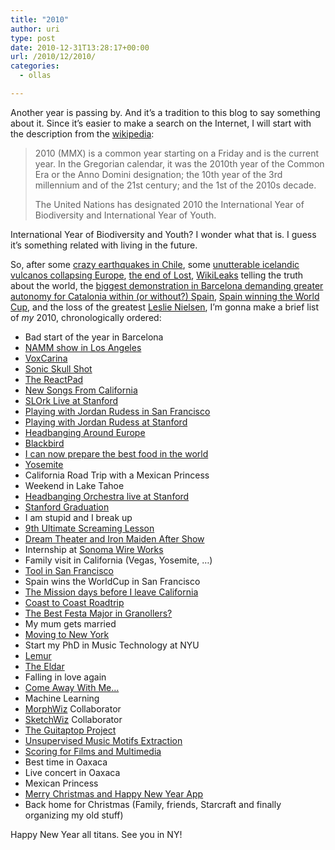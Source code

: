 ```yaml
---
title: "2010"
author: uri
type: post
date: 2010-12-31T13:28:17+00:00
url: /2010/12/2010/
categories:
  - ollas

---
```

Another year is passing by. And it&#8217;s a tradition to this blog to say something about it. Since it&#8217;s easier to make a search on the Internet, I will start with the description from the [wikipedia][1]: 

> 2010 (MMX) is a common year starting on a Friday and is the current year. In the Gregorian calendar, it was the 2010th year of the Common Era or the Anno Domini designation; the 10th year of the 3rd millennium and of the 21st century; and the 1st of the 2010s decade.
> 
> The United Nations has designated 2010 the International Year of Biodiversity and International Year of Youth.

International Year of Biodiversity and Youth? I wonder what that is. I guess it&#8217;s something related with living in the future.

So, after some [crazy earthquakes in Chile][2], some [unutterable icelandic vulcanos collapsing Europe][3], [the end of Lost][4], [WikiLeaks][5] telling the truth about the world, the [biggest demonstration in Barcelona demanding greater autonomy for Catalonia within (or without?) Spain][6], [Spain winning the World Cup][7], and the loss of the greatest [Leslie Nielsen][8], I&#8217;m gonna make a brief list of _my_ 2010, chronologically ordered:

  * Bad start of the year in Barcelona
  * [NAMM show in Los Angeles][9]
  * [VoxCarina][10]
  * [Sonic Skull Shot][11]
  * [The ReactPad][12]
  * [New Songs From California][13]
  * [SLOrk Live at Stanford][14]
  * [Playing with Jordan Rudess in San Francisco][15]
  * [Playing with Jordan Rudess at Stanford][16]
  * [Headbanging Around Europe][17]
  * [Blackbird][18]
  * [I can now prepare the best food in the world][19]
  * [Yosemite][20]
  * California Road Trip with a Mexican Princess
  * Weekend in Lake Tahoe
  * [Headbanging Orchestra live at Stanford][21]
  * [Stanford Graduation][22]
  * I am stupid and I break up
  * [9th Ultimate Screaming Lesson][23]
  * [Dream Theater and Iron Maiden After Show][24]
  * Internship at [Sonoma Wire Works][25]
  * Family visit in California (Vegas, Yosemite, &#8230;)
  * [Tool in San Francisco][26]
  * Spain wins the WorldCup in San Francisco
  * [The Mission days before I leave California][27]
  * [Coast to Coast Roadtrip][28]
  * [The Best Festa Major in Granollers?][29]
  * My mum gets married
  * [Moving to New York][30]
  * Start my PhD in Music Technology at NYU
  * [Lemur][31]
  * [The Eldar][32]
  * Falling in love again
  * [Come Away With Me&#8230;][33]
  * Machine Learning
  * [MorphWiz][34] Collaborator
  * [SketchWiz][35] Collaborator
  * [The Guitaptop Project][36]
  * [Unsupervised Music Motifs Extraction][37]
  * [Scoring for Films and Multimedia][38]
  * Best time in Oaxaca
  * Live concert in Oaxaca
  * Mexican Princess
  * [Merry Christmas and Happy New Year App][39]
  * Back home for Christmas (Family, friends, Starcraft and finally organizing my old stuff)

Happy New Year all titans. See you in NY!

 [1]: http://en.wikipedia.org/wiki/2010
 [2]: http://en.wikipedia.org/wiki/2010_Chile_earthquake
 [3]: http://en.wikipedia.org/wiki/2010_eruptions_of_Eyjafjallaj%C3%B6kull
 [4]: http://en.wikipedia.org/wiki/The_End_%28Lost%29
 [5]: http://en.wikipedia.org/wiki/WikiLeaks
 [6]: http://www.bbc.co.uk/news/10588494
 [7]: http://www.abc.net.au/news/stories/2010/07/12/2950575.htm
 [8]: http://en.wikipedia.org/wiki/Leslie_Nielsen
 [9]: /2010/01/namm-10/
 [10]: /2010/02/the-voxcarina/
 [11]: /2010/02/sonic-skull-shot/
 [12]: /2010/03/the-reactpad/
 [13]: /2010/03/songs-from-californi/
 [14]: /2010/04/slork-at-the-memorial-church/
 [15]: /2010/05/jordan-rudess-at-pyramind/
 [16]: /2010/04/jordan-rudess-at-stanford/
 [17]: /2010/04/headbanging-europe/
 [18]: /2010/05/blackbird-fly/
 [19]: /2010/05/quesadillas-diana/
 [20]: /2010/05/yosemite/
 [21]: /2010/06/cop-de-cap-headbang-orchestra-live-at-stanford/
 [22]: /2010/06/stanford-graduation-2010/
 [23]: /2010/06/9th-ultimate-screaming-lesson/
 [24]: /2010/06/dream-theater-after-show-pas/
 [25]: http://www.sonomawireworks.com/
 [26]: /2010/07/tool-in-san-francisco/
 [27]: /2010/08/the-mission/
 [28]: /2010/08/coast-to-coast-roadtrip/
 [29]: /2010/09/festa-major-de-granollers/
 [30]: /2010/09/the-wilderness-of-new-york/
 [31]: /2010/10/id-like-to-be-a-lemur/
 [32]: /2010/10/the-eldar/
 [33]: /2010/11/come-away-with-me-2/
 [34]: http://morphwiz.com/
 [35]: http://sketchwiz.net/
 [36]: /NYU/JavaProject2010/Guitaptop.pdf
 [37]: /NYU/ML/OriolNieto-FinalProject.pdf
 [38]: /2010/12/scoring-for-films-and-multimedi/
 [39]: http://itunes.apple.com/us/app/merry-christmas-happy-new/id408574584?mt=8